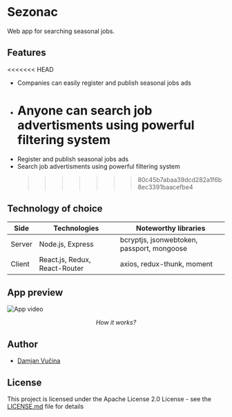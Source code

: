 # Sezonac

Web app for searching seasonal jobs.

## Features

<<<<<<< HEAD

- Companies can easily register and publish seasonal jobs ads
- # Anyone can search job advertisments using powerful filtering system

* Register and publish seasonal jobs ads
* Search job advertisments using powerful filtering system
  > > > > > > > 80c45b7abaa39dcd282a1f6b8ec3391baacefbe4

## Technology of choice

| Side   | Technologies                  | Noteworthy libraries                       |
| ------ | ----------------------------- | ------------------------------------------ |
| Server | Node.js, Express              | bcryptjs, jsonwebtoken, passport, mongoose |
| Client | React.js, Redux, React-Router | axios, redux-thunk, moment                 |

## App preview

![App video](https://github.com/damjanvucina/sezonac/blob/master/preview.gif)

<p align="center"><em>How it works?</em></p>

## Author

- [Damjan Vučina](https://github.com/damjanvucina)

## License

This project is licensed under the Apache License 2.0 License - see the [LICENSE.md](https://github.com/damjanvucina/bsc-thesis/blob/master/LICENSE) file for details

